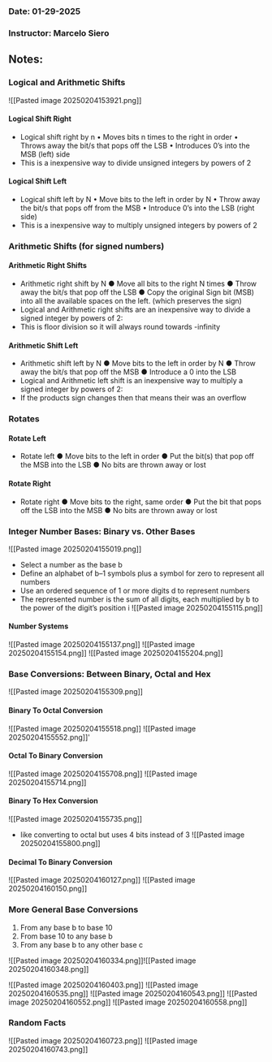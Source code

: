 ### Date: 01-29-2025
### Instructor: Marcelo Siero


## Notes:

### Logical and Arithmetic Shifts
![[Pasted image 20250204153921.png]]

#### Logical Shift Right
- Logical shift right by n
	• Moves bits n times to the right in order
	• Throws away the bit/s that pops off the LSB
	• Introduces 0’s into the MSB (left) side
- This is a inexpensive way to divide unsigned integers by powers of 2

#### Logical Shift Left
- Logical shift left by N
	• Move bits to the left in order by N
	• Throw away the bit/s that pops off from the MSB
	• Introduce 0’s into the LSB (right side)
- This is a inexpensive way to multiply unsigned integers by powers of 2

### Arithmetic Shifts (for signed numbers)

#### Arithmetic Right Shifts
- Arithmetic right shift by N
	● Move all bits to the right N times
	● Throw away the bit/s that pop off the LSB
	● Copy the original Sign bit (MSB) into all the available spaces on the left. (which preserves the sign)
- Logical and Arithmetic right shifts are an inexpensive way to divide a signed integer by powers of 2:
- This is floor division so it will always round towards -infinity
#### Arithmetic Shift Left
- Arithmetic shift left by N
	● Move bits to the left in order by N
	● Throw away the bit/s that pop off the MSB
	● Introduce a 0 into the LSB
- Logical and Arithmetic left shift is an inexpensive way to multiply a signed integer by powers of 2:
- If the products sign changes then that means their was an overflow

### Rotates

#### Rotate Left
- Rotate left
	● Move bits to the left in order
	● Put the bit(s) that pop off the MSB into the LSB
	● No bits are thrown away or lost

#### Rotate Right
- Rotate right
	● Move bits to the right, same order
	● Put the bit that pops off the LSB into the MSB
	● No bits are thrown away or lost

### Integer Number Bases: Binary vs. Other Bases

![[Pasted image 20250204155019.png]]
- Select a number as the base b
- Define an alphabet of b–1 symbols plus a symbol for zero to represent all numbers
- Use an ordered sequence of 1 or more digits d to represent numbers
- The represented number is the sum of all digits, each multiplied by b to the power of the digit’s position i
![[Pasted image 20250204155115.png]]

#### Number Systems
![[Pasted image 20250204155137.png]]
![[Pasted image 20250204155154.png]]
![[Pasted image 20250204155204.png]]

### Base Conversions: Between Binary, Octal and Hex
![[Pasted image 20250204155309.png]]

#### Binary To Octal Conversion
![[Pasted image 20250204155518.png]]
![[Pasted image 20250204155552.png]]'

#### Octal To Binary Conversion
![[Pasted image 20250204155708.png]]
![[Pasted image 20250204155714.png]]

#### Binary To Hex Conversion
![[Pasted image 20250204155735.png]]
- like converting to octal but uses 4 bits instead of 3
![[Pasted image 20250204155800.png]]

#### Decimal To Binary Conversion
![[Pasted image 20250204160127.png]]
![[Pasted image 20250204160150.png]]

### More General Base Conversions
1. From any base b to base 10
2. From base 10 to any base b
3. From any base b to any other base c

![[Pasted image 20250204160334.png]]![[Pasted image 20250204160348.png]]



![[Pasted image 20250204160403.png]]
![[Pasted image 20250204160535.png]]
![[Pasted image 20250204160543.png]]
![[Pasted image 20250204160552.png]]
![[Pasted image 20250204160558.png]]

### Random Facts
![[Pasted image 20250204160723.png]]
![[Pasted image 20250204160743.png]]
